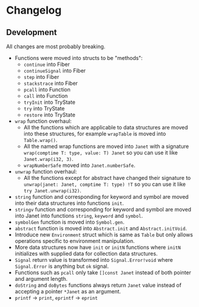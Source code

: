 # Changelog

## Development

All changes are most probably breaking.

* Functions were moved into structs to be "methods":
  * `continue` into Fiber
  * `continueSignal` into Fiber
  * `step` into Fiber
  * `stackstrace` into Fiber
  * `pcall` into Function
  * `call` into Function
  * `tryInit` into TryState
  * `try` into TryState
  * `restore` into TryState
* `wrap` function overhaul:
  * All the functions which are applicable to data structures are moved into
    these structures, for example `wrapTable` is moved into `Table.wrap()`.
  * All the named wrap functions are moved into `Janet` with a signature
    `wrap(comptime T: type, value: T) Janet` so you can use it like
    `Janet.wrap(i32, 3)`.
  * `wrapNumberSafe` moved into `Janet.numberSafe`.
* `unwrap` function overhaul:
  * All the functions except for abstract have changed their signature to
    `unwrap(janet: Janet, comptime T: type) !T` so you can use it like
    `try Janet.unwrap(i32)`.
* `string` function and corresponding for keyword and symbol are moved into
  their data structures into functions `init`.
* `stringv` function and corresponding for keyword and symbol are moved into
  Janet into functions `string`, `keyword` and `symbol`.
* `symbolGen` function is moved into `Symbol.gen`.
* `abstract` function is moved into `Abstract.init` and `Abstract.initVoid`.
* Introduce new `Environment` struct which is same as `Table` but only allows
  operations specific to environment manipulation.
* More data structures now have `init` or `initN` functions where `initN`
  initializes with supplied data for collection data structures.
* `Signal` return value is transformed into `Signal.Error!void` where
  `Signal.Error` is anything but `ok` signal.
* Functions such as `pcall` only take `[]const Janet` instead of both pointer
  and argument length.
* `doString` and `doBytes` functions always return `Janet` value instead of
  accepting a pointer `*Janet` as an argument.
* `printf` -> `print`, `eprintf` -> `eprint`
